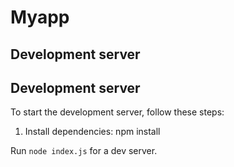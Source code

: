 # Myapp

## Development server

## Development server

To start the development server, follow these steps:

1. Install dependencies:
   npm install

Run `node index.js` for a dev server.

